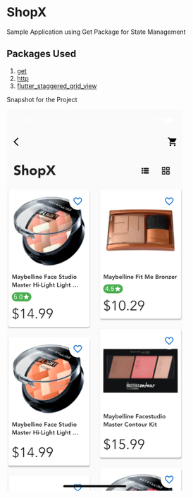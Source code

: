 # ShopX

Sample Application using Get Package for State Management

## Packages Used

1. [get](https://pub.dev/packages/get)
2. [http](https://pub.dev/packages/http)
3. [flutter_staggered_grid_view](https://pub.dev/packages/flutter_staggered_grid_view)

Snapshot for the Project

<img src="snapshots/home.png" width="400">
